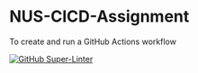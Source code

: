 # NUS-CICD-Assignment
To create and run a GitHub Actions workflow

[![GitHub Super-Linter](https://github.com/KenrickFong/NUS-CICD-Assignment/workflows/Lint%20Code%20Base/badge.svg)](https://github.com/marketplace/actions/super-linter)
